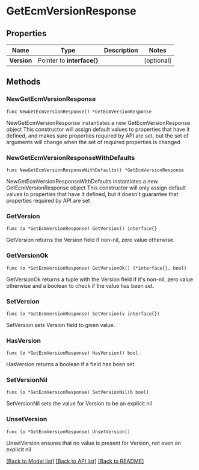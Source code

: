 # GetEcmVersionResponse

## Properties

Name | Type | Description | Notes
------------ | ------------- | ------------- | -------------
**Version** | Pointer to **interface{}** |  | [optional] 

## Methods

### NewGetEcmVersionResponse

`func NewGetEcmVersionResponse() *GetEcmVersionResponse`

NewGetEcmVersionResponse instantiates a new GetEcmVersionResponse object
This constructor will assign default values to properties that have it defined,
and makes sure properties required by API are set, but the set of arguments
will change when the set of required properties is changed

### NewGetEcmVersionResponseWithDefaults

`func NewGetEcmVersionResponseWithDefaults() *GetEcmVersionResponse`

NewGetEcmVersionResponseWithDefaults instantiates a new GetEcmVersionResponse object
This constructor will only assign default values to properties that have it defined,
but it doesn't guarantee that properties required by API are set

### GetVersion

`func (o *GetEcmVersionResponse) GetVersion() interface{}`

GetVersion returns the Version field if non-nil, zero value otherwise.

### GetVersionOk

`func (o *GetEcmVersionResponse) GetVersionOk() (*interface{}, bool)`

GetVersionOk returns a tuple with the Version field if it's non-nil, zero value otherwise
and a boolean to check if the value has been set.

### SetVersion

`func (o *GetEcmVersionResponse) SetVersion(v interface{})`

SetVersion sets Version field to given value.

### HasVersion

`func (o *GetEcmVersionResponse) HasVersion() bool`

HasVersion returns a boolean if a field has been set.

### SetVersionNil

`func (o *GetEcmVersionResponse) SetVersionNil(b bool)`

 SetVersionNil sets the value for Version to be an explicit nil

### UnsetVersion
`func (o *GetEcmVersionResponse) UnsetVersion()`

UnsetVersion ensures that no value is present for Version, not even an explicit nil

[[Back to Model list]](../README.md#documentation-for-models) [[Back to API list]](../README.md#documentation-for-api-endpoints) [[Back to README]](../README.md)


